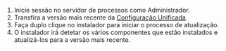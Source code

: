 1. Inicie sessão no servidor de processos como Administrador.
2. Transfira a versão mais recente da [Configuração Unificada](http://aka.ms/unifiedinstaller).
3. Faça duplo clique no instalador para iniciar o processo de atualização.
4. O instalador irá detetar os vários componentes que estão instalados e atualizá-los para a versão mais recente.

